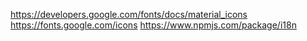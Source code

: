 https://developers.google.com/fonts/docs/material_icons
https://fonts.google.com/icons
https://www.npmjs.com/package/i18n
